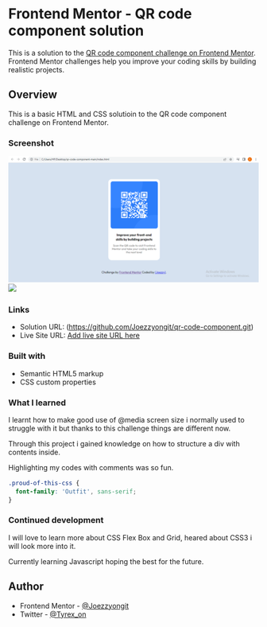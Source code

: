 # Frontend Mentor - QR code component solution

This is a solution to the [QR code component challenge on Frontend Mentor](https://www.frontendmentor.io/challenges/qr-code-component-iux_sIO_H). Frontend Mentor challenges help you improve your coding skills by building realistic projects. 

## Overview
  This is a basic HTML and CSS solutioin to the QR code component challenge on Frontend Mentor. 
### Screenshot

![](./screenshot/desktop.png)
![](./screenshot/mobile.png)

### Links

- Solution URL: (https://github.com/Joezzyongit/qr-code-component.git)
- Live Site URL: [Add live site URL here](https://your-live-site-url.com)

### Built with

- Semantic HTML5 markup
- CSS custom properties

### What I learned
I learnt how to make good use of @media screen size i normally used to struggle with it but thanks to this
challenge things are different now.

Through this project i gained knowledge on how to structure a div with contents inside.

Highlighting my codes with comments was so fun.


```css
.proud-of-this-css {
  font-family: 'Outfit', sans-serif;
}
```

### Continued development
I will love to learn more about CSS Flex Box and Grid, heared about CSS3 i will look more into it.

Currently learning Javascript hoping the best for the future.

## Author

- Frontend Mentor - [@Joezzyongit](https://www.frontendmentor.io/profile/@Joezzyongit)
- Twitter - [@Tyrex_on](https://www.twitter.com/Tyrex_on)
